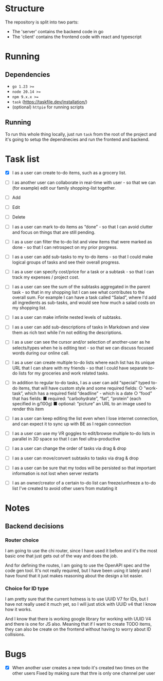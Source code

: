 # Structure

The repository is split into two parts: 

- The 'server' contains the backend code in go 
- The 'client' contains the frontend code with react and typescript

# Running

## Dependencies

- `go 1.23 >=`
- `node 20.14 >=`
- `npm 9.x.x >=`
- `task` (https://taskfile.dev/installation/)
- (optional) `httpie` for running scripts

## Running 

To run this whole thing locally, just run `task` from the root of the project
and it's going to setup the dependnecies and run the frontend and backend.

# Task list

- [x] I as a user can create to-do items, such as a grocery list. 
- [ ] I as another user can collaborate in real-time with user - so that we can 
(for example) edit our family shopping-list together.
 - [ ] Add
 - [ ] Edit
 - [ ] Delete

- [ ] I as a user can mark to-do items as “done” - so that I can avoid clutter and focus on
things that are still pending.
- [ ] I as a user can filter the to-do list and view items that were marked as done - so that I
can retrospect on my prior progress.
- [ ] I as a user can add sub-tasks to my to-do items - so that I could make logical groups of
tasks and see their overall progress.
- [ ] I as a user can specify cost/price for a task or a subtask - so that I can track my
expenses / project cost.
- [ ] I as a user can see the sum of the subtasks aggregated in the parent task - so that in my
shopping list I can see what contributes to the overall sum. For example I can have a
task called “Salad”, where I'd add all ingredients as sub-tasks, and would see how much
a salad costs on my shopping list.
- [ ] I as a user can make infinite nested levels of subtasks.
- [ ] I as a user can add sub-descriptions of tasks in Markdown and view them as rich text
while I'm not editing the descriptions.
- [ ] I as a user can see the cursor and/or selection of another-user as he selects/types when
he is editing text - so that we can discuss focused words during our online call.
- [ ] I as a user can create multiple to-do lists where each list has its unique URL that I can
share with my friends - so that I could have separate to-do lists for my groceries and
work related tasks.
- [ ] In addition to regular to-do tasks, I as a user can add “special” typed to-do items, that will have custom style and some required fields:
    ○ ”work-task”, which has a required field “deadline” - which is a date
    ○ “food” that has fields:
    ■ required: “carbohydrate”, “fat”, “protein” (each specified in g/100g)
    ■ optional: “picture” an URL to an image used to render this item
- [ ] I as a user can keep editing the list even when I lose internet connection, and can expect it to sync up with BE as I regain connection
- [ ] I as a user can use my VR goggles to edit/browse multiple to-do lists in parallel in 3D space so that I can feel ultra-productive
- [ ] I as a user can change the order of tasks via drag & drop
- [ ] I as a user can move/convert subtasks to tasks via drag & drop
- [ ] I as a user can be sure that my todos will be persisted so that important information is not lost when server restarts
- [ ] I as an owner/creator of a certain to-do list can freeze/unfreeze a to-do list I've created to avoid other users from mutating it


# Notes

## Backend decisions

### Router choice

I am going to use the chi router, since I have used it before and it's the most
basic one that just gets out of the way and does the job.

And for defining the routes, I am going to use the OpenAPI spec and the code gen
tool. It's not really required, but I have been using it lately and I have found
that it just makes reasoning about the design a lot easier.

### Choice for ID type

I am pretty sure that the current hotness is to use UUID V7 for IDs, but I have
not really used it much yet, so I will just stick with UUID v4 that I know how
it works.

And I know that there is working google library for working with UUID V4 and
there is one for JS also. Meaning that if I want to create TODO items, they can
also be create on the frontend without having to worry about ID collisions.

# Bugs

- [x] When another user creates a new todo it's created two times on the other
users 
    Fixed by making sure that thre is only one channel per user
